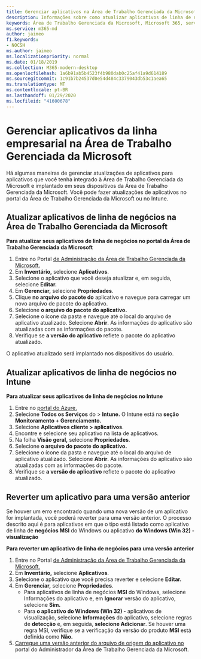 ```yaml
---
title: Gerenciar aplicativos na Área de Trabalho Gerenciada da Microsoft
description: Informações sobre como atualizar aplicativos de linha de negócios implantados em dispositivos da Área de Trabalho Gerenciada da Microsoft
keywords: Área de Trabalho Gerenciada da Microsoft, Microsoft 365, serviço, documentação
ms.service: m365-md
author: jaimeo
f1.keywords:
- NOCSH
ms.author: jaimeo
ms.localizationpriority: normal
ms.date: 01/18/2019
ms.collection: M365-modern-desktop
ms.openlocfilehash: 1a6b91ab5b4523f4b980dab0c25af41a9d614189
ms.sourcegitcommit: 1c91b7b24537d0e54d484c3379043db53c1aea65
ms.translationtype: MT
ms.contentlocale: pt-BR
ms.lasthandoff: 01/29/2020
ms.locfileid: "41600678"
---
```

# <a name="manage-line-of-business-apps-in-microsoft-managed-desktop"></a>Gerenciar aplicativos da linha empresarial na Área de Trabalho Gerenciada da Microsoft

<!--Application management -->

Há algumas maneiras de gerenciar atualizações de aplicativos para aplicativos que você tenha integrado à Área de Trabalho Gerenciada da Microsoft e implantado em seus dispositivos da Área de Trabalho Gerenciada da Microsoft. Você pode fazer atualizações de aplicativos no portal da Área de Trabalho Gerenciada da Microsoft ou no Intune. 

<span id="update-app-mmd" />

## <a name="update-line-of-business-apps-in-microsoft-managed-desktop"></a>Atualizar aplicativos de linha de negócios na Área de Trabalho Gerenciada da Microsoft

**Para atualizar seus aplicativos de linha de negócios no portal da Área de Trabalho Gerenciada da Microsoft**
1. Entre no Portal [de Administração da Área de Trabalho Gerenciada da Microsoft.](https://aka.ms/mmdportal)
2. Em **Inventário,** selecione **Aplicativos**.  
3. Selecione o aplicativo que você deseja atualizar e, em seguida, selecione **Editar.**
4. Em **Gerenciar,** selecione **Propriedades**. 
5. Clique **no arquivo do pacote do** aplicativo e navegue para carregar um novo arquivo de pacote do aplicativo.
6. Selecione **o arquivo do pacote do aplicativo.**
7. Selecione o ícone da pasta e navegue até o local do arquivo de aplicativo atualizado. Selecione **Abrir**. As informações do aplicativo são atualizadas com as informações do pacote.
8. Verifique se **a versão do aplicativo** reflete o pacote do aplicativo atualizado. 

O aplicativo atualizado será implantado nos dispositivos do usuário.

<span id="update-app-intune" />

## <a name="update-line-of-business-apps-in-intune"></a>Atualizar aplicativos de linha de negócios no Intune

**Para atualizar seus aplicativos de linha de negócios no Intune**
1. Entre no [portal do Azure.](https://portal.azure.com)
2. Selecione **Todos os Serviços** do  >  **Intune.** O Intune está na **seção Monitoramento + Gerenciamento.**
3. Selecione **Aplicativos cliente > aplicativos**.
4. Encontre e selecione seu aplicativo na lista de aplicativos.
5. Na folha **Visão geral,** selecione **Propriedades**.
6. Selecione **o arquivo do pacote do aplicativo.**
7. Selecione o ícone da pasta e navegue até o local do arquivo de aplicativo atualizado. Selecione **Abrir**. As informações do aplicativo são atualizadas com as informações do pacote.
8. Verifique se **a versão do aplicativo** reflete o pacote do aplicativo atualizado.

<span id="roll-back-app-mmd" />

## <a name="roll-back-an-app-to-a-previous-version"></a>Reverter um aplicativo para uma versão anterior

Se houver um erro encontrado quando uma nova versão de um aplicativo for implantada, você poderá reverter para uma versão anterior. O processo descrito aqui é para aplicativos em que o tipo está listado como aplicativo de linha de **negócios MSI** do Windows ou aplicativo **do Windows (Win 32) - visualização**

**Para reverter um aplicativo de linha de negócios para uma versão anterior**

1. Entre no Portal [de Administração da Área de Trabalho Gerenciada da Microsoft.](https://aka.ms/mmdportal)
2. Em **Inventário,** selecione **Aplicativos**.  
3. Selecione o aplicativo que você precisa reverter e selecione **Editar.**
4. Em **Gerenciar,** selecione **Propriedades**. 
    - Para aplicativos de linha de negócios **MSI** do Windows, selecione Informações do aplicativo e, em  **Ignorar** versão do aplicativo, selecione **Sim.**
    - Para **o aplicativo do Windows (Win 32) -** aplicativos de visualização, selecione **Informações** do aplicativo, selecione regras de **detecção** e, em seguida, **selecione Adicionar**. 
    Se houver uma regra MSI, verifique se a verificação da versão do produto **MSI** está definida como **Não.**
5. [Carregue uma versão anterior do arquivo de origem do aplicativo no](../get-started/deploy-apps.md) portal do Administrador da Área de Trabalho Gerenciada da Microsoft.  

